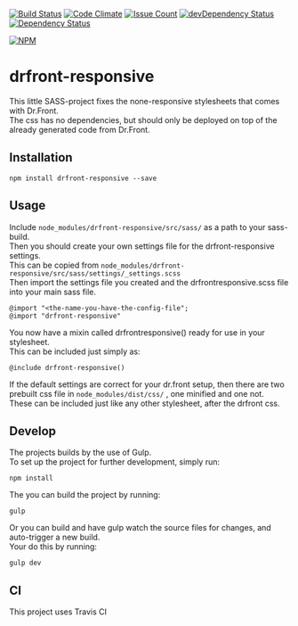 [![Build Status](https://travis-ci.org/allwiine/drfront-responsive.svg?branch=master)](https://travis-ci.org/allwiine/drfront-responsive)
[![Code Climate](https://codeclimate.com/github/allwiine/drfront-responsive/badges/gpa.svg)](https://codeclimate.com/github/allwiine/drfront-responsive)
[![Issue Count](https://codeclimate.com/github/allwiine/drfront-responsive/badges/issue_count.svg)](https://codeclimate.com/github/allwiine/drfront-responsive)
[![devDependency Status](https://david-dm.org/allwiine/drfront-responsive/dev-status.svg)](https://david-dm.org/allwiine/drfront-responsive#info=devDependencies)
[![Dependency Status](https://david-dm.org/allwiine/drfront-responsive.svg)](https://david-dm.org/allwiine/drfront-responsive)    
      
[![NPM](https://nodei.co/npm/drfront-responsive.png?compact=true)](https://nodei.co/npm/drfront-responsive/)  
     

# drfront-responsive    
     
This little SASS-project fixes the none-responsive stylesheets that comes with Dr.Front.    
The css has no dependencies, but should only be deployed on top of the already generated code from Dr.Front.   
      
      
## Installation   
```
npm install drfront-responsive --save
```    
     
## Usage    
Include `node_modules/drfront-responsive/src/sass/` as a path to your sass-build.   
Then you should create your own settings file for the drfront-responsive settings.   
This can be copied from `node_modules/drfront-responsive/src/sass/settings/_settings.scss`    
Then import the settings file you created and the drfrontresponsive.scss file into your main sass file.    
```
@import "<the-name-you-have-the-config-file";
@import "drfront-responsive"
```

You now have a mixin called drfrontresponsive() ready for use in your stylesheet.   
This can be included just simply as:
```
@include drfront-responsive()
```     
    
If the default settings are correct for your dr.front setup, then there are two prebuilt css file in `node_modules/dist/css/` , one minified and one not.   
These can be included just like any other stylesheet, after the drfront css.   
     

## Develop    
The projects builds by the use of Gulp.   
To set up the project for further development, simply run:   
    
```
npm install 
```
    
The you can build the project by running:     
```
gulp
```
     
Or you can build and have gulp watch the source files for changes, and auto-trigger a new build.   
Your do this by running:    
```
gulp dev
```
     
## CI   
This project uses Travis CI  


